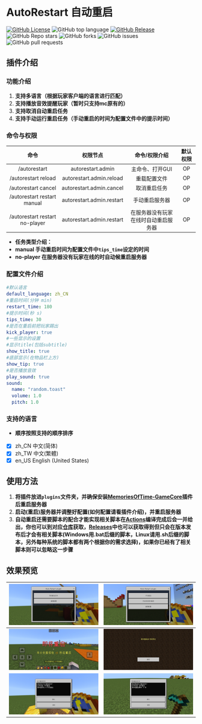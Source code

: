 # **AutoRestart 自动重启**
[![GitHub License](https://img.shields.io/github/license/stevei5mc/AutoRestart?style=plastic)](LICENSE)
![GitHub top language](https://img.shields.io/github/languages/top/stevei5mc/AutoRestart?style=plastic)
[![GitHub Release](https://img.shields.io/github/v/release/stevei5mc/AutoRestart?style=plastic&color=drak%20green)](https://github.com/stevei5mc/AutoRestart/releases)  
![GitHub Repo stars](https://img.shields.io/github/stars/stevei5mc/AutoRestart?style=plastic)
![GitHub forks](https://img.shields.io/github/forks/stevei5mc/AutoRestart?style=plastic)
![GitHub issues](https://img.shields.io/github/issues/stevei5mc/AutoRestart?style=plastic&color=linkGreen)
![GitHub pull requests](https://img.shields.io/github/issues-pr/stevei5mc/AutoRestart?style=plastic)  
## **插件介绍**
### **功能介绍**
1. **支持多语言（根据玩家客户端的语言进行匹配）**
2. **支持播放音效提醒玩家（暂时只支持mc原有的）**
3. **支持取消自动重启任务**
4. **支持手动运行重启任务（手动重启的时间为配置文件中的提示时间）**
### **命令与权限**
|命令|权限节点|命令/权限介绍|默认权限|
|:-:|:-:|:-:|:-:|
|/autorestart|autorestart.admin|主命令、打开GUI|OP|
|/autorestart reload|autorestart.admin.reload|重载配置文件|OP|
|/autorestart cancel|autorestart.admin.cancel|取消重启任务|OP|
|/autorestart restart manual|autorestart.admin.restart|手动重启服务器|OP|
|/autorestart restart no-player|autorestart.admin.restart|在服务器没有玩家在线时自动重启服务器|OP|
- **任务类型介绍：**
- **manual 手动重启时间为配置文件中`tips_time`设定的时间**
- **no-player 在服务器没有玩家在线的时自动候重启服务器**
### **配置文件介绍**
```yml
#默认语言
default_language: zh_CN
#重启时间(分钟 min)
restart_time: 180
#提示时间(秒 s)
tips_time: 30
#是否在重启前把玩家踢出
kick_player: true
#一些显示的设置
#显示title(包括subtitle)
show_title: true
#底部显示(在物品栏上方)
show_tip: true
#是否播放音效
play_sound: true
sound:
  name: "random.toast"
  volume: 1.0
  pitch: 1.0
```
### **支持的语言**
- **顺序按照支持的顺序排序**
- [x] zh_CN   中文(简体)
- [x] zh_TW   中文(繁體)
- [x] en_US   English (United States)
## **使用方法**
1. **将插件放进`plugins`文件夹，并确保安装[MemoriesOfTime-GameCore](https://motci.cn/job/GameCore/)插件后重启服务器**  
2. **启动(重启)服务器并调整好配置(如何配置请看插件介绍)，并重启服务器**
3. **自动重启还需要脚本的配合才能实现相关脚本在[Actions](https://github.com/stevei5mc/NewTipsVariables/actions)编译完成后会一并给出，你也可以到对应[仓库](https://github.com/stevei5mc/McStartServer)获取，[Releases](https://github.com/stevei5mc/AutoRestart/releases)中也可以获取得到但只会在版本发布后才会有相关脚本(Windows用.bat后缀的脚本，Linux请用.sh后缀的脚本，另外每种系统的脚本都有两个根据你的需求选择)，如果你已经有了相关脚本则可以忽略这一步骤**
## **效果预览**
|![1](docs/image/1.jpg)|![2](docs/image/2.jpg)|
|-|-|
|![3](docs/image/3.jpg)|![4](docs/image/4.jpg)|
|![5](docs/image/5.jpg)|![6](docs/image/6.jpg)|